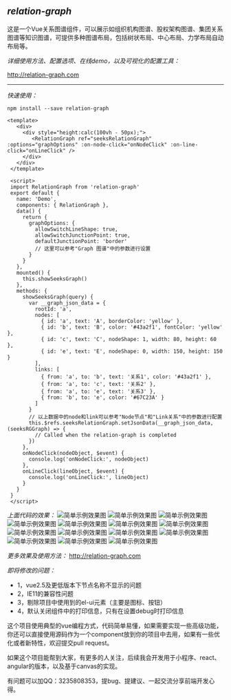 *relation-graph*
---

这是一个Vue关系图谱组件，可以展示如组织机构图谱、股权架构图谱、集团关系图谱等知识图谱，可提供多种图谱布局，包括树状布局、中心布局、力学布局自动布局等。


*详细使用方法、配置选项、在线demo，以及可视化的配置工具：*

http://relation-graph.com

---
*快速使用：*
```shell script
npm install --save relation-graph
```
```vue
<template>
   <div>
     <div style="height:calc(100vh - 50px);">
        <RelationGraph ref="seeksRelationGraph" :options="graphOptions" :on-node-click="onNodeClick" :on-line-click="onLineClick" />
     </div>
   </div>
 </template>
 
 <script>
 import RelationGraph from 'relation-graph'
 export default {
   name: 'Demo',
   components: { RelationGraph },
   data() {
     return {
       graphOptions: {
         allowSwitchLineShape: true,
         allowSwitchJunctionPoint: true,
         defaultJunctionPoint: 'border'
         // 这里可以参考"Graph 图谱"中的参数进行设置
       }
     }
   },
   mounted() {
     this.showSeeksGraph()
   },
   methods: {
     showSeeksGraph(query) {
       var __graph_json_data = {
         rootId: 'a',
         nodes: [
           { id: 'a', text: 'A', borderColor: 'yellow' },
           { id: 'b', text: 'B', color: '#43a2f1', fontColor: 'yellow' },
           { id: 'c', text: 'C', nodeShape: 1, width: 80, height: 60 },
           { id: 'e', text: 'E', nodeShape: 0, width: 150, height: 150 }
         ],
         links: [
           { from: 'a', to: 'b', text: '关系1', color: '#43a2f1' },
           { from: 'a', to: 'c', text: '关系2' },
           { from: 'a', to: 'e', text: '关系3' },
           { from: 'b', to: 'e', color: '#67C23A' }
         ]
       }
       // 以上数据中的node和link可以参考"Node节点"和"Link关系"中的参数进行配置 
       this.$refs.seeksRelationGraph.setJsonData(__graph_json_data, (seeksRGGraph) => {
         // Called when the relation-graph is completed 
       })
     },
     onNodeClick(nodeObject, $event) {
       console.log('onNodeClick:', nodeObject)
     },
     onLineClick(lineObject, $event) {
       console.log('onLineClick:', lineObject)
     }
   }
 }
 </script>
```
*上面代码的效果：*
![简单示例效果图](doc/relation-graph-simple.png)
![简单示例效果图](doc/images/d1.png)
![简单示例效果图](doc/images/d2.png)
![简单示例效果图](doc/images/d3.png)
![简单示例效果图](doc/images/d4.png)
![简单示例效果图](doc/images/d5.png)
![简单示例效果图](doc/images/d6.png)
![简单示例效果图](doc/images/d7.png)
![简单示例效果图](doc/images/d8.png)
![简单示例效果图](doc/images/d9.png)
![简单示例效果图](doc/images/d10.png)
![简单示例效果图](doc/images/d11.png)
![简单示例效果图](doc/images/d12.png)
![简单示例效果图](doc/images/d13.png)

*更多效果及使用方法：*
http://relation-graph.com

*即将修改的问题：*
* 1，vue2.5及更低版本下节点名称不显示的问题
* 2，IE11的兼容性问题
* 3，剔除项目中使用到的el-ui元素（主要是图标、按钮）
* 4，默认关闭组件中的打印信息，只有在设置debug时打印信息


这个项目使用典型的vue编程方式，代码简单易懂，如果需要实现一些高级功能，你还可以直接使用源码作为一个component放到你的项目中去用，如果有一些优化或者新特性，欢迎提交pull request。

如果这个项目能帮到大家，有更多的人关注，后续我会开发用于小程序、react、angular的版本，以及基于canvas的实现。

有问题可以加QQ：3235808353，提bug、提建议、一起交流分享前端开发心得。



